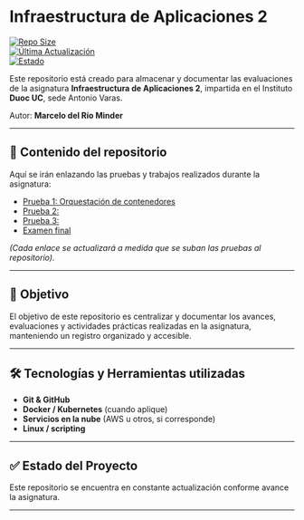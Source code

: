 # Infraestructura de Aplicaciones 2

[![Repo Size](https://img.shields.io/github/repo-size/mdelrio96/Infraestructura-de-Aplicaciones-2?color=blue&label=Repo%20Size)](https://github.com/mdelrio96/Infraestructura-de-Aplicaciones-2)  
[![Última Actualización](https://img.shields.io/github/last-commit/mdelrio96/Infraestructura-de-Aplicaciones-2?color=green&label=Última%20Actualización)](https://github.com/mdelrio96/Infraestructura-de-Aplicaciones-2/commits/main)  
[![Estado](https://img.shields.io/badge/Estado-En%20Desarrollo-yellow)](#)

Este repositorio está creado para almacenar y documentar las evaluaciones de la asignatura **Infraestructura de Aplicaciones 2**, impartida en el Instituto **Duoc UC**, sede Antonio Varas.  

Autor: **Marcelo del Río Minder**  

---

## 📂 Contenido del repositorio

Aquí se irán enlazando las pruebas y trabajos realizados durante la asignatura:

- [Prueba 1: Orquestación de contenedores](./prueba1/)  
- [Prueba 2: ](./prueba2/)  
- [Prueba 3: ](./prueba3/)  
- [Examen final](./evaluacion-final/)  

*(Cada enlace se actualizará a medida que se suban las pruebas al repositorio).*

---

## 📌 Objetivo

El objetivo de este repositorio es centralizar y documentar los avances, evaluaciones y actividades prácticas realizadas en la asignatura, manteniendo un registro organizado y accesible.

---

## 🛠️ Tecnologías y Herramientas utilizadas

- **Git & GitHub**  
- **Docker / Kubernetes** (cuando aplique)  
- **Servicios en la nube** (AWS u otros, si corresponde)  
- **Linux / scripting**  

---

## ✅ Estado del Proyecto

Este repositorio se encuentra en constante actualización conforme avance la asignatura.

---


